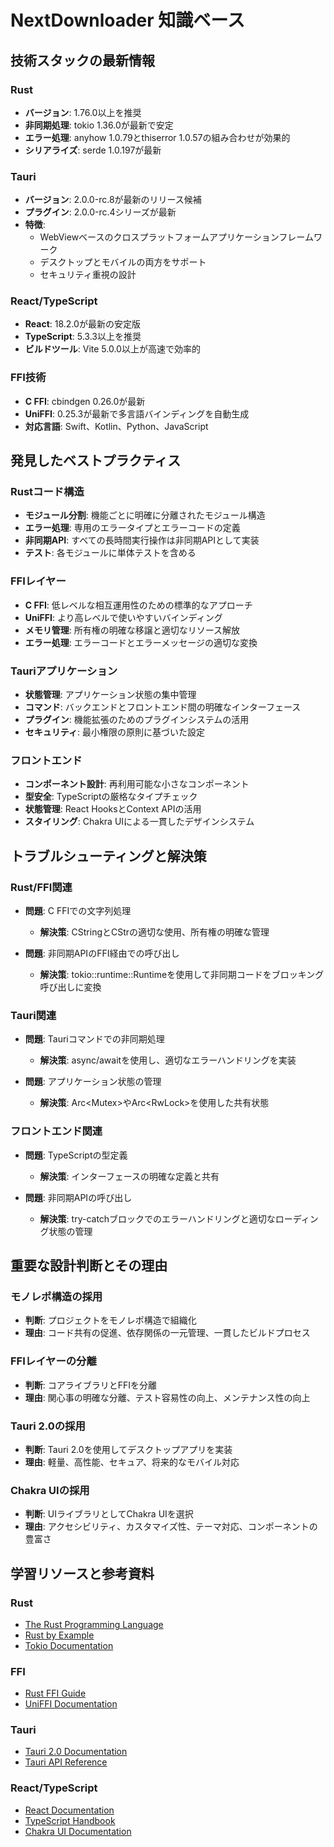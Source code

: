 # NextDownloader 知識ベース

## 技術スタックの最新情報

### Rust

- **バージョン**: 1.76.0以上を推奨
- **非同期処理**: tokio 1.36.0が最新で安定
- **エラー処理**: anyhow 1.0.79とthiserror 1.0.57の組み合わせが効果的
- **シリアライズ**: serde 1.0.197が最新

### Tauri

- **バージョン**: 2.0.0-rc.8が最新のリリース候補
- **プラグイン**: 2.0.0-rc.4シリーズが最新
- **特徴**: 
  - WebViewベースのクロスプラットフォームアプリケーションフレームワーク
  - デスクトップとモバイルの両方をサポート
  - セキュリティ重視の設計

### React/TypeScript

- **React**: 18.2.0が最新の安定版
- **TypeScript**: 5.3.3以上を推奨
- **ビルドツール**: Vite 5.0.0以上が高速で効率的

### FFI技術

- **C FFI**: cbindgen 0.26.0が最新
- **UniFFI**: 0.25.3が最新で多言語バインディングを自動生成
- **対応言語**: Swift、Kotlin、Python、JavaScript

## 発見したベストプラクティス

### Rustコード構造

- **モジュール分割**: 機能ごとに明確に分離されたモジュール構造
- **エラー処理**: 専用のエラータイプとエラーコードの定義
- **非同期API**: すべての長時間実行操作は非同期APIとして実装
- **テスト**: 各モジュールに単体テストを含める

### FFIレイヤー

- **C FFI**: 低レベルな相互運用性のための標準的なアプローチ
- **UniFFI**: より高レベルで使いやすいバインディング
- **メモリ管理**: 所有権の明確な移譲と適切なリソース解放
- **エラー処理**: エラーコードとエラーメッセージの適切な変換

### Tauriアプリケーション

- **状態管理**: アプリケーション状態の集中管理
- **コマンド**: バックエンドとフロントエンド間の明確なインターフェース
- **プラグイン**: 機能拡張のためのプラグインシステムの活用
- **セキュリティ**: 最小権限の原則に基づいた設定

### フロントエンド

- **コンポーネント設計**: 再利用可能な小さなコンポーネント
- **型安全**: TypeScriptの厳格なタイプチェック
- **状態管理**: React HooksとContext APIの活用
- **スタイリング**: Chakra UIによる一貫したデザインシステム

## トラブルシューティングと解決策

### Rust/FFI関連

- **問題**: C FFIでの文字列処理
  - **解決策**: CStringとCStrの適切な使用、所有権の明確な管理

- **問題**: 非同期APIのFFI経由での呼び出し
  - **解決策**: tokio::runtime::Runtimeを使用して非同期コードをブロッキング呼び出しに変換

### Tauri関連

- **問題**: Tauriコマンドでの非同期処理
  - **解決策**: async/awaitを使用し、適切なエラーハンドリングを実装

- **問題**: アプリケーション状態の管理
  - **解決策**: Arc<Mutex<T>>やArc<RwLock<T>>を使用した共有状態

### フロントエンド関連

- **問題**: TypeScriptの型定義
  - **解決策**: インターフェースの明確な定義と共有

- **問題**: 非同期APIの呼び出し
  - **解決策**: try-catchブロックでのエラーハンドリングと適切なローディング状態の管理

## 重要な設計判断とその理由

### モノレポ構造の採用

- **判断**: プロジェクトをモノレポ構造で組織化
- **理由**: コード共有の促進、依存関係の一元管理、一貫したビルドプロセス

### FFIレイヤーの分離

- **判断**: コアライブラリとFFIを分離
- **理由**: 関心事の明確な分離、テスト容易性の向上、メンテナンス性の向上

### Tauri 2.0の採用

- **判断**: Tauri 2.0を使用してデスクトップアプリを実装
- **理由**: 軽量、高性能、セキュア、将来的なモバイル対応

### Chakra UIの採用

- **判断**: UIライブラリとしてChakra UIを選択
- **理由**: アクセシビリティ、カスタマイズ性、テーマ対応、コンポーネントの豊富さ

## 学習リソースと参考資料

### Rust

- [The Rust Programming Language](https://doc.rust-lang.org/book/)
- [Rust by Example](https://doc.rust-lang.org/rust-by-example/)
- [Tokio Documentation](https://tokio.rs/tokio/tutorial)

### FFI

- [Rust FFI Guide](https://michael-f-bryan.github.io/rust-ffi-guide/)
- [UniFFI Documentation](https://mozilla.github.io/uniffi-rs/)

### Tauri

- [Tauri 2.0 Documentation](https://tauri.app/v2/guides/)
- [Tauri API Reference](https://tauri.app/v2/api/)

### React/TypeScript

- [React Documentation](https://react.dev/learn)
- [TypeScript Handbook](https://www.typescriptlang.org/docs/handbook/intro.html)
- [Chakra UI Documentation](https://chakra-ui.com/docs/getting-started)